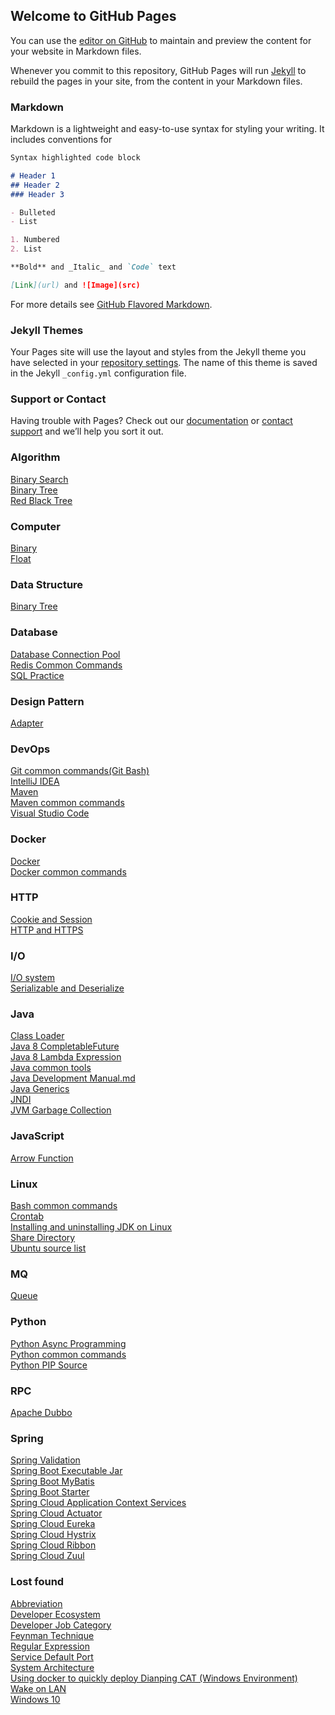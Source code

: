## Welcome to GitHub Pages

You can use the [editor on GitHub](https://github.com/jin-sheng/jin-sheng.github.io/edit/master/README.md) to maintain and preview the content for your website in Markdown files.

Whenever you commit to this repository, GitHub Pages will run [Jekyll](https://jekyllrb.com/) to rebuild the pages in your site, from the content in your Markdown files.

### Markdown

Markdown is a lightweight and easy-to-use syntax for styling your writing. It includes conventions for

```markdown
Syntax highlighted code block

# Header 1
## Header 2
### Header 3

- Bulleted
- List

1. Numbered
2. List

**Bold** and _Italic_ and `Code` text

[Link](url) and ![Image](src)
```

For more details see [GitHub Flavored Markdown](https://guides.github.com/features/mastering-markdown/).

### Jekyll Themes

Your Pages site will use the layout and styles from the Jekyll theme you have selected in your [repository settings](https://github.com/jin-sheng/jin-sheng.github.io/settings). The name of this theme is saved in the Jekyll `_config.yml` configuration file.

### Support or Contact

Having trouble with Pages? Check out our [documentation](https://help.github.com/categories/github-pages-basics/) or [contact support](https://github.com/contact) and we’ll help you sort it out.

### Algorithm
[Binary Search](https://jin-sheng.github.io/algorithm/algorithm-binary-search)  
[Binary Tree](https://jin-sheng.github.io/algorithm/algorithm-binary-tree)  
[Red Black Tree](https://jin-sheng.github.io/algorithm/algorithm-red-black-tree)

### Computer
[Binary](https://jin-sheng.github.io/computer/binary)  
[Float](https://jin-sheng.github.io/computer/float)

### Data Structure
[Binary Tree](https://jin-sheng.github.io/data/data-binary-tree)  

### Database
[Database Connection Pool](https://jin-sheng.github.io/database/database-connection-pool)  
[Redis Common Commands](https://jin-sheng.github.io/sql/redis-common-commands)  
[SQL Practice](https://jin-sheng.github.io/sql/sql-practice) 

### Design Pattern
[Adapter](https://jin-sheng.github.io/design-pattern/adapter)

### DevOps
[Git common commands(Git Bash)](https://jin-sheng.github.io/devops/git-common-commands)  
[IntelliJ IDEA](https://jin-sheng.github.io/devops/intellij-idea)  
[Maven](https://jin-sheng.github.io/devops/maven)  
[Maven common commands](https://jin-sheng.github.io/devops/maven-common-commands)  
[Visual Studio Code](https://jin-sheng.github.io/devops/visual-studio-code)  

### Docker
[Docker](https://jin-sheng.github.io/docker/docker)  
[Docker common commands](https://jin-sheng.github.io/docker/docker-common-commands)

### HTTP
[Cookie and Session](https://jin-sheng.github.io/http/cookie-and-session)  
[HTTP and HTTPS](https://jin-sheng.github.io/http/http-and-https)  

### I/O
[I/O system](https://jin-sheng.github.io/io/system)  
[Serializable and Deserialize](https://jin-sheng.github.io/io/serializable-and-deserialize)  

### Java
[Class Loader](https://jin-sheng.github.io/java/jvm/class-loader)  
[Java 8 CompletableFuture](https://jin-sheng.github.io/java/java-8-completable-future)  
[Java 8 Lambda Expression](https://jin-sheng.github.io/java/java-8-lambda-expression)  
[Java common tools](https://jin-sheng.github.io/java/java-common-tools)  
[Java Development Manual.md](https://jin-sheng.github.io/java/java-development-manual)  
[Java Generics](https://jin-sheng.github.io/java/java-generics)  
[JNDI](https://jin-sheng.github.io/java/jndi)  
[JVM Garbage Collection](https://jin-sheng.github.io/java/jvm/jvm-garbage-collection)  

### JavaScript
[Arrow Function](https://jin-sheng.github.io/javascript/arrow-function)  

### Linux
[Bash common commands](https://jin-sheng.github.io/linux/bash-common-commands)  
[Crontab](https://jin-sheng.github.io/linux/crontab)  
[Installing and uninstalling JDK on Linux](https://jin-sheng.github.io/linux/installing-and-uninstalling-jdk)  
[Share Directory](https://jin-sheng.github.io/linux/share-directory)  
[Ubuntu source list](https://jin-sheng.github.io/linux/ubuntu-source-list)  

### MQ
[Queue](https://jin-sheng.github.io/mq/queue)  

### Python
[Python Async Programming](https://jin-sheng.github.io/python/python-async-programming)  
[Python common commands](https://jin-sheng.github.io/python/python-common-commands)  
[Python PIP Source](https://jin-sheng.github.io/python/python-pip-source)  

### RPC
[Apache Dubbo](https://jin-sheng.github.io/rpc/apache-dubbo)

### Spring
[Spring Validation](https://jin-sheng.github.io/spring/spring-validation)  
[Spring Boot Executable Jar](https://jin-sheng.github.io/spring/spring-boot-executable-jar)  
[Spring Boot MyBatis](https://jin-sheng.github.io/spring/spring-boot-mybatis)  
[Spring Boot Starter](https://jin-sheng.github.io/spring/spring-boot-starter)  
[Spring Cloud Application Context Services](https://jin-sheng.github.io/spring/spring-cloud-application-context-services)  
[Spring Cloud Actuator](https://jin-sheng.github.io/spring/spring-cloud-actuator)  
[Spring Cloud Eureka](https://jin-sheng.github.io/spring/spring-cloud-eureka)  
[Spring Cloud Hystrix](https://jin-sheng.github.io/spring/spring-cloud-hystrix)  
[Spring Cloud Ribbon](https://jin-sheng.github.io/spring/spring-cloud-ribbon)  
[Spring Cloud Zuul](https://jin-sheng.github.io/spring/spring-cloud-zuul)   

### Lost found
[Abbreviation](https://jin-sheng.github.io/lost-found/abbreviation)  
[Developer Ecosystem](https://jin-sheng.github.io/lost-found/developer-ecosystem)  
[Developer Job Category](https://jin-sheng.github.io/lost-found/developer-job-category)  
[Feynman Technique](https://jin-sheng.github.io/lost-found/feynman-technique)  
[Regular Expression](https://jin-sheng.github.io/lost-found/regular-expression)  
[Service Default Port](https://jin-sheng.github.io/lost-found/service-default-port)  
[System Architecture](https://jin-sheng.github.io/lost-found/system-architecture)  
[Using docker to quickly deploy Dianping CAT (Windows Environment)](https://jin-sheng.github.io/lost-found/dianping-cat)  
[Wake on LAN](https://jin-sheng.github.io/lost-found/wake-on-lan)  
[Windows 10](https://jin-sheng.github.io/lost-found/windows-10)  

